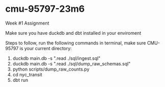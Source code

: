 # cmu-95797-23m6

Week #1 Assignment

Make sure you have duckdb and dbt installed in your enviroment

Steps to follow, run the following commands in terminal, make sure CMU-95797 is your current directory:

1. duckdb main.db -s ".read ./sql/ingest.sql"
2. duckdb main.db -s ".read ./sql/dump_raw_schemas.sql"
3. python scripts/dump_raw_counts.py
4. cd nyc_transit
5. dbt run
